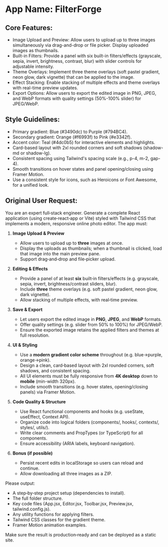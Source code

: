 # **App Name**: FilterForge

## Core Features:

- Image Upload and Preview: Allow users to upload up to three images simultaneously via drag-and-drop or file picker. Display uploaded images as thumbnails.
- Built-in Filters: Provide a panel with six built-in filters/effects (grayscale, sepia, invert, brightness, contrast, blur) with slider controls for adjustable intensity.
- Theme Overlays: Implement three theme overlays (soft pastel gradient, neon glow, dark vignette) that can be applied to the image.
- Effect Stacking: Enable stacking of multiple effects and theme overlays with real-time preview updates.
- Export Options: Allow users to export the edited image in PNG, JPEG, and WebP formats with quality settings (50%-100% slider) for JPEG/WebP.

## Style Guidelines:

- Primary gradient: Blue (#3490dc) to Purple (#794BC4).
- Secondary gradient: Orange (#f6993f) to Pink (#e3342f).
- Accent color: Teal (#4dc0b5) for interactive elements and highlights.
- Card-based layout with 2xl rounded corners and soft shadows (shadow-md or shadow-lg).
- Consistent spacing using Tailwind's spacing scale (e.g., p-4, m-2, gap-4).
- Smooth transitions on hover states and panel opening/closing using Framer Motion.
- Use a consistent style for icons, such as Heroicons or Font Awesome, for a unified look.

## Original User Request:
You are an expert full‑stack engineer. Generate a complete React application (using create‑react‑app or Vite) styled with Tailwind CSS that implements a modern, responsive online photo editor. The app must:

1. **Image Upload & Preview**
   - Allow users to upload up to **three** images at once.
   - Display the uploads as thumbnails; when a thumbnail is clicked, load that image into the main preview pane.
   - Support drag‑and‑drop and file‑picker upload.

2. **Editing & Effects**
   - Provide a panel of at least **six** built‑in filters/effects (e.g. grayscale, sepia, invert, brightness/contrast sliders, blur).
   - Include **three** theme overlays (e.g. soft pastel gradient, neon glow, dark vignette).
   - Allow stacking of multiple effects, with real‑time preview.

3. **Save & Export**
   - Let users export the edited image in **PNG**, **JPEG**, and **WebP** formats.
   - Offer quality settings (e.g. slider from 50% to 100%) for JPEG/WebP.
   - Ensure the exported image retains the applied filters and themes at full resolution.

4. **UI & Styling**
   - Use a **modern gradient color scheme** throughout (e.g. blue→purple, orange→pink).
   - Design a clean, card‑based layout with 2xl rounded corners, soft shadows, and consistent spacing.
   - All UI elements must be fully responsive from **4K desktop** down to **mobile** (min-width 320px).
   - Include smooth transitions (e.g. hover states, opening/closing panels) via Framer Motion.

5. **Code Quality & Structure**
   - Use React functional components and hooks (e.g. useState, useEffect, Context API).
   - Organize code into logical folders (components/, hooks/, contexts/, styles/, utils/).
   - Write clear comments and PropTypes (or TypeScript) for all components.
   - Ensure accessibility (ARIA labels, keyboard navigation).

6. **Bonus (if possible)**
   - Persist recent edits in localStorage so users can reload and continue.
   - Allow downloading all three images as a ZIP.

Please output:
- A step‑by‑step project setup (dependencies to install).
- The full folder structure.
- Key code files (App.jsx, Editor.jsx, Toolbar.jsx, Preview.jsx, tailwind.config.js).
- Any utility functions for applying filters.
- Tailwind CSS classes for the gradient theme.
- Framer Motion animation examples.

Make sure the result is production‑ready and can be deployed as a static site.
  